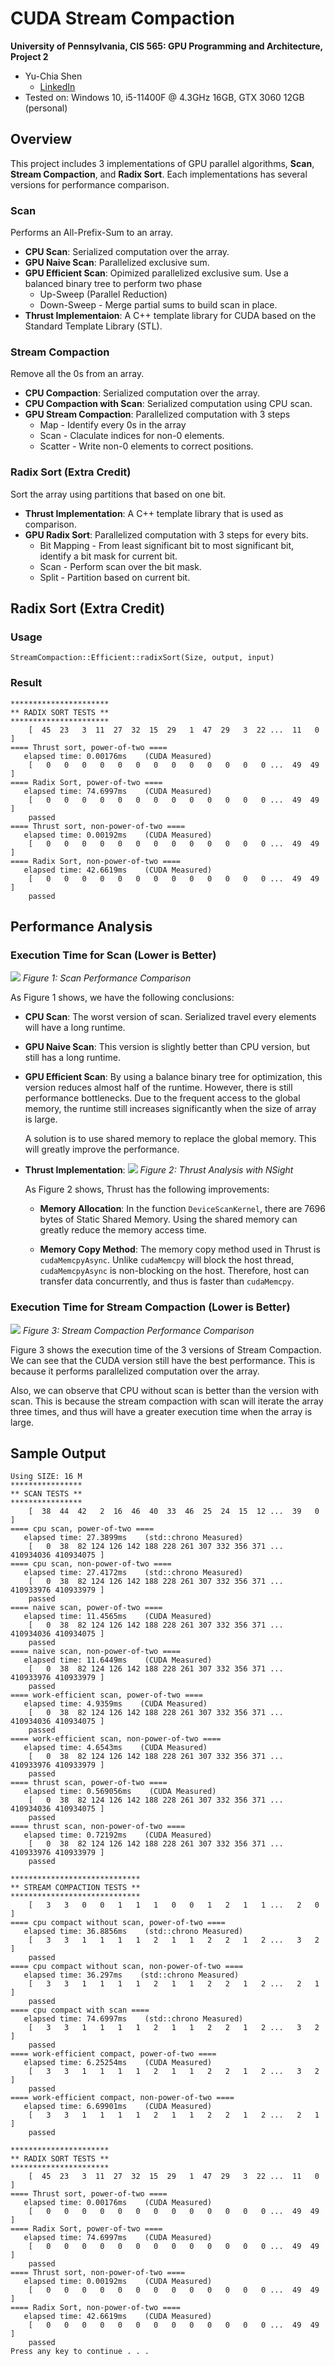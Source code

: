 CUDA Stream Compaction
======================

**University of Pennsylvania, CIS 565: GPU Programming and Architecture, Project 2**

* Yu-Chia Shen
  * [LinkedIn](https://www.linkedin.com/in/ycshen0831/)
* Tested on: Windows 10, i5-11400F @ 4.3GHz 16GB, GTX 3060 12GB (personal)

## Overview

This project includes 3 implementations of GPU parallel algorithms, **Scan**, **Stream Compaction**, and **Radix Sort**. Each implementations has several versions for performance comparison.

### Scan  
Performs an All-Prefix-Sum to an array.
* **CPU Scan**: Serialized computation over the array. 
* **GPU Naive Scan**: Parallelized exclusive sum.
* **GPU Efficient Scan**: Opimized parallelized exclusive sum. Use a balanced binary tree to perform two phase
  * Up-Sweep (Parallel Reduction)
  * Down-Sweep - Merge partial sums to build scan in place.
* **Thrust Implementaion**: A C++ template library for CUDA based on the Standard Template Library (STL).

### Stream Compaction 
Remove all the 0s from an array. 
* **CPU Compaction**: Serialized computation over the array. 
* **CPU Compaction with Scan**: Serialized computation using CPU scan. 
* **GPU Stream Compaction**: Parallelized computation with 3 steps
  * Map - Identify every 0s in the array
  * Scan - Claculate indices for non-0 elements.
  * Scatter - Write non-0 elements to correct positions.


### Radix Sort (Extra Credit)
Sort the array using partitions that based on one bit.
* **Thrust Implementation**: A C++ template library that is used as comparison.
* **GPU Radix Sort**: Parallelized computation with 3 steps for every bits. 
  * Bit Mapping - From least significant bit to most significant bit, identify a bit mask for current bit.
  * Scan - Perform scan over the bit mask.
  * Split - Partition based on current bit.
  
## Radix Sort (Extra Credit)
### Usage
`StreamCompaction::Efficient::radixSort(Size, output, input)`

### Result
```
**********************
** RADIX SORT TESTS **
**********************
    [  45  23   3  11  27  32  15  29   1  47  29   3  22 ...  11   0 ]
==== Thrust sort, power-of-two ====
   elapsed time: 0.00176ms    (CUDA Measured)
    [   0   0   0   0   0   0   0   0   0   0   0   0   0 ...  49  49 ]
==== Radix Sort, power-of-two ====
   elapsed time: 74.6997ms    (CUDA Measured)
    [   0   0   0   0   0   0   0   0   0   0   0   0   0 ...  49  49 ]
    passed
==== Thrust sort, non-power-of-two ====
   elapsed time: 0.00192ms    (CUDA Measured)
    [   0   0   0   0   0   0   0   0   0   0   0   0   0 ...  49  49 ]
==== Radix Sort, non-power-of-two ====
   elapsed time: 42.6619ms    (CUDA Measured)
    [   0   0   0   0   0   0   0   0   0   0   0   0   0 ...  49  49 ]
    passed
```

## Performance Analysis

### Execution Time for Scan (Lower is Better)
![](./img/ScanTime.png)
_Figure 1: Scan Performance Comparison_

As Figure 1 shows, we have the following conclusions:
* __CPU Scan__: The worst version of scan. Serialized travel every elements will have a long runtime.
* __GPU Naive Scan__: This version is slightly better than CPU version, but still has a long runtime.
* __GPU Efficient Scan__: By using a balance binary tree for optimization, this version reduces almost half of the runtime. However, there is still performance bottlenecks. Due to the frequent access to the global memory, the runtime still increases significantly when the size of array is large. 

  A solution is to use shared memory to replace the global memory. This will greatly improve the performance.
* __Thrust Implementation__:
![](./img/nsight.png)
_Figure 2: Thrust Analysis with NSight_

  As Figure 2 shows, Thrust has the following improvements:
  * __Memory Allocation__: In the function `DeviceScanKernel`, there are 7696 bytes of Static Shared Memory. Using the shared memory can greatly reduce the memory access time.

  * __Memory Copy Method__: The memory copy method used in Thrust is `cudaMemcpyAsync`. Unlike `cudaMemcpy` will block the host thread, `cudaMemcpyAsync` is non-blocking on the host. Therefore, host can transfer data concurrently, and thus is faster than `cudaMemcpy`. 

### Execution Time for Stream Compaction (Lower is Better)
![](./img/CompTime.png)
_Figure 3: Stream Compaction Performance Comparison_

Figure 3 shows the execution time of the 3 versions of Stream Compaction. We can see that the CUDA version still have the best performance. This is because it performs parallelized computation over the array.

Also, we can observe that CPU without scan is better than the version with scan. This is because the stream compaction with scan will iterate the array three times, and thus will have a greater execution time when the array is large.

## Sample Output

```
Using SIZE: 16 M
****************
** SCAN TESTS **
****************
    [  38  44  42   2  16  46  40  33  46  25  24  15  12 ...  39   0 ]
==== cpu scan, power-of-two ====
   elapsed time: 27.3899ms    (std::chrono Measured)
    [   0  38  82 124 126 142 188 228 261 307 332 356 371 ... 410934036 410934075 ]
==== cpu scan, non-power-of-two ====
   elapsed time: 27.4172ms    (std::chrono Measured)
    [   0  38  82 124 126 142 188 228 261 307 332 356 371 ... 410933976 410933979 ]
    passed
==== naive scan, power-of-two ====
   elapsed time: 11.4565ms    (CUDA Measured)
    [   0  38  82 124 126 142 188 228 261 307 332 356 371 ... 410934036 410934075 ]
    passed
==== naive scan, non-power-of-two ====
   elapsed time: 11.6449ms    (CUDA Measured)
    [   0  38  82 124 126 142 188 228 261 307 332 356 371 ... 410933976 410933979 ]
    passed
==== work-efficient scan, power-of-two ====
   elapsed time: 4.9359ms    (CUDA Measured)
    [   0  38  82 124 126 142 188 228 261 307 332 356 371 ... 410934036 410934075 ]
    passed
==== work-efficient scan, non-power-of-two ====
   elapsed time: 4.6543ms    (CUDA Measured)
    [   0  38  82 124 126 142 188 228 261 307 332 356 371 ... 410933976 410933979 ]
    passed
==== thrust scan, power-of-two ====
   elapsed time: 0.569056ms    (CUDA Measured)
    [   0  38  82 124 126 142 188 228 261 307 332 356 371 ... 410934036 410934075 ]
    passed
==== thrust scan, non-power-of-two ====
   elapsed time: 0.72192ms    (CUDA Measured)
    [   0  38  82 124 126 142 188 228 261 307 332 356 371 ... 410933976 410933979 ]
    passed

*****************************
** STREAM COMPACTION TESTS **
*****************************
    [   3   3   0   0   1   1   1   0   0   1   2   1   1 ...   2   0 ]
==== cpu compact without scan, power-of-two ====
   elapsed time: 36.8856ms    (std::chrono Measured)
    [   3   3   1   1   1   1   2   1   1   2   2   1   2 ...   3   2 ]
    passed
==== cpu compact without scan, non-power-of-two ====
   elapsed time: 36.297ms    (std::chrono Measured)
    [   3   3   1   1   1   1   2   1   1   2   2   1   2 ...   2   1 ]
    passed
==== cpu compact with scan ====
   elapsed time: 74.6997ms    (std::chrono Measured)
    [   3   3   1   1   1   1   2   1   1   2   2   1   2 ...   3   2 ]
    passed
==== work-efficient compact, power-of-two ====
   elapsed time: 6.25254ms    (CUDA Measured)
    [   3   3   1   1   1   1   2   1   1   2   2   1   2 ...   3   2 ]
    passed
==== work-efficient compact, non-power-of-two ====
   elapsed time: 6.69901ms    (CUDA Measured)
    [   3   3   1   1   1   1   2   1   1   2   2   1   2 ...   2   1 ]
    passed

**********************
** RADIX SORT TESTS **
**********************
    [  45  23   3  11  27  32  15  29   1  47  29   3  22 ...  11   0 ]
==== Thrust sort, power-of-two ====
   elapsed time: 0.00176ms    (CUDA Measured)
    [   0   0   0   0   0   0   0   0   0   0   0   0   0 ...  49  49 ]
==== Radix Sort, power-of-two ====
   elapsed time: 74.6997ms    (CUDA Measured)
    [   0   0   0   0   0   0   0   0   0   0   0   0   0 ...  49  49 ]
    passed
==== Thrust sort, non-power-of-two ====
   elapsed time: 0.00192ms    (CUDA Measured)
    [   0   0   0   0   0   0   0   0   0   0   0   0   0 ...  49  49 ]
==== Radix Sort, non-power-of-two ====
   elapsed time: 42.6619ms    (CUDA Measured)
    [   0   0   0   0   0   0   0   0   0   0   0   0   0 ...  49  49 ]
    passed
Press any key to continue . . .
```